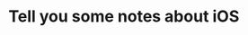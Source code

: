 <!--
 * @Author: sunyudi
 * @Date: 2020-06-06 11:36:52
 * @LastEditTime: 2020-06-06 12:54:09
--> 
# Tell you some notes about iOS